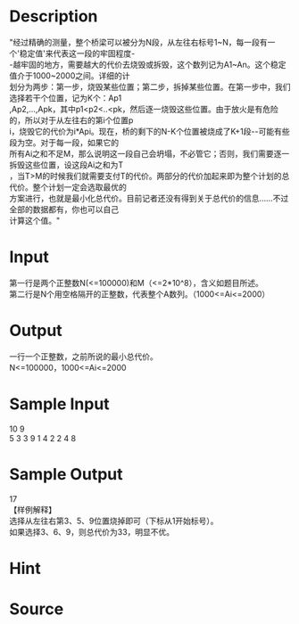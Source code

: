 
# Description

<div class="content"><div>&#34;经过精确的测量，整个桥梁可以被分为N段，从左往右标号1~N，每一段有一个&#39;稳定值&#39;来代表这一段的牢固程度-</div>
<div>-越牢固的地方，需要越大的代价去烧毁或拆毁，这个数列记为A1~An。这个稳定值介于1000~2000之间。详细的计</div>
<div>划分为两步：第一步，烧毁某些位置；第二步，拆掉某些位置。在第一步中，我们选择若干个位置，记为K个：Ap1</div>
<div>,Ap2,…,Apk，其中p1&lt;p2&lt;..&lt;pk，然后逐一烧毁这些位置。由于放火是有危险的，所以对于从左往右的第i个位置p</div>
<div>i，烧毁它的代价为i*Api。现在，桥的剩下的N-K个位置被烧成了K+1段--可能有些段为空。对于每一段，如果它的</div>
<div>所有Ai之和不足M，那么说明这一段自己会坍塌，不必管它；否则，我们需要逐一拆毁这些位置，设这段Ai之和为T</div>
<div>，当T&gt;M的时候我们就需要支付T的代价。两部分的代价加起来即为整个计划的总代价。整个计划一定会选取最优的</div>
<div>方案进行，也就是最小化总代价。目前记者还没有得到关于总代价的信息……不过全部的数据都有，你也可以自己</div>
<div>计算这个值。&#34;</div>
<div></div>
<p></p></div>

# Input

<div class="content"><div>第一行是两个正整数N(&lt;=100000)和M（&lt;=2*10^8），含义如题目所述。 </div>
<div>第二行是N个用空格隔开的正整数，代表整个A数列。（1000&lt;=Ai&lt;=2000）</div>
<div></div>
<p></p></div>

# Output

<div class="content"><div>一行一个正整数，之前所说的最小总代价。</div>
<div>N&lt;=100000，1000&lt;=Ai&lt;=2000</div>
<div></div>
<p></p></div>

# Sample Input

<div class="content"><span class="sampledata">10 9<br/>
5 3 3 9 1 4 2 2 4 8</span></div>

# Sample Output

<div class="content"><span class="sampledata">17<br/>
【样例解释】<br/>
选择从左往右第3、5、9位置烧掉即可（下标从1开始标号）。<br/>
如果选择3、6、9，则总代价为33，明显不优。</span></div>

# Hint

<div class="content"><p></p></div>

# Source

<div class="content"><p><a href="problemset.php?search="></a></p></div>

